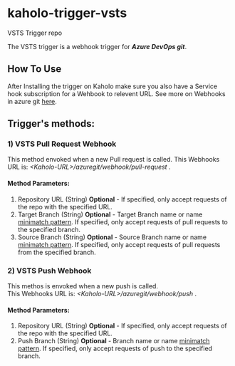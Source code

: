 # kaholo-trigger-vsts
VSTS Trigger repo

The VSTS trigger is a webhook trigger for ***Azure DevOps git***.

## How To Use

After Installing the trigger on Kaholo make sure you also have a Service hook subscription for a Wehbook to relevent URL.
See more on Webhooks in azure git [here](https://docs.microsoft.com/en-us/azure/devops/service-hooks/services/webhooks?view=azure-devops).

## Trigger's methods:

### 1) VSTS Pull Request Webhook
This method envoked when a new Pull request is called. 
This Webhooks URL is: *\<Kaholo-URL\>/azuregit/webhook/pull-request* .

#### Method Parameters:
1) Repository URL (String) **Optional** - If specified, only accept requests of the repo with the specified URL.
2) Target Branch (String) **Optional** - Target Branch name or name [minimatch pattern](https://github.com/isaacs/minimatch#readme). If specified, only accept requests of pull requests to the specified branch.
3) Source Branch (String) **Optional** - Source Branch name or name [minimatch pattern](https://github.com/isaacs/minimatch#readme). If specified, only accept requests of pull requests from the specified branch.

### 2) VSTS Push Webhook
This methos is envoked when a new push is called.  
This Webhooks URL is: *\<Kaholo-URL\>/azuregit/webhook/push* .

#### Method Parameters:
1) Repository URL (String) **Optional** - If specified, only accept requests of the repo with the specified URL.
2) Push Branch (String) **Optional** - Branch name or name [minimatch pattern](https://github.com/isaacs/minimatch#readme). If specified, only accept requests of push to the specified branch.
